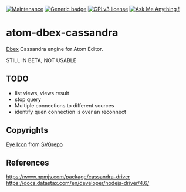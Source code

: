 [![Maintenance](https://img.shields.io/badge/Maintained%3F-yes-green.svg)](https://bitbucket.org/lbesson/ansi-colors)
[![Generic badge](https://img.shields.io/badge/Status-Early_BETA-red.svg)](https://shields.io/)
[![GPLv3 license](https://img.shields.io/badge/License-GPLv3-blue.svg)](http://perso.crans.org/besson/LICENSE.html)
[![Ask Me Anything !](https://img.shields.io/badge/Ask%20me-anything-1abc9c.svg)](https://GitHub.com/Naereen/ama)

# atom-dbex-cassandra
[Dbex](https://github.com/marcelkohl/dbex) Cassandra engine for Atom Editor.

STILL IN BETA, NOT USABLE

## TODO

- list views, views result
- stop query
- Multiple connections to different sources
- identify quen connection is over an reconnect

## Copyrights
[Eye Icon](https://www.svgrepo.com/svg/53299/eye) from [SVGrepo](https://www.svgrepo.com/)

## References
https://www.npmjs.com/package/cassandra-driver
https://docs.datastax.com/en/developer/nodejs-driver/4.6/

<!-- This engine supports most of the basic aspects of a Cassandra connection including:

- Listing schemas, tables, views, functions, procedures and table triggers
- Distintion about Primary/Foreign keys, and normal fields;
- Double click on Table and Views shows a limited query;
- Actions to show structures for tables, views, functions, procedures and table triggers; -->

<!-- ![Dbex MariaDB engine for Atom Editor](https://raw.githubusercontent.com/marcelkohl/atom-dbex-mariadb/master/samples/atom-mariadb-engine.png) -->

<!-- ## TODO
- cover "DELIMITER" on queries;
- multiple lines are not working
    - example:  `SET FOREIGN_KEY_CHECKS=0;
    UPDATE `store` SET store_id = 0 WHERE code='admin';
    UPDATE `store_group` SET group_id = 0 WHERE name='Default';
    UPDATE `store_website` SET website_id = 0 WHERE code='admin';
    UPDATE `customer_group` SET customer_group_id = 0 WHERE customer_group_code='NOT LOGGED IN';
    SET FOREIGN_KEY_CHECKS=1;`
- implement ssl connection
- export/import data/structure (dump/restore) -->
